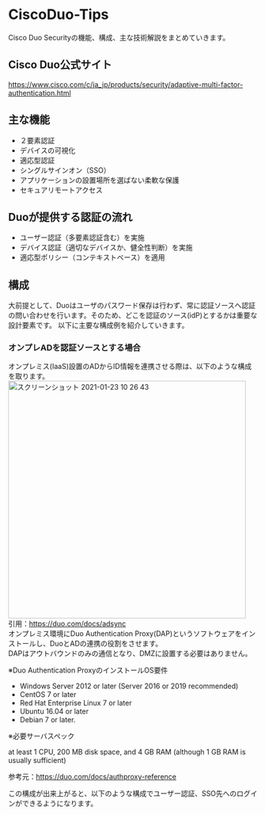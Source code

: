 # CiscoDuo-Tips

Cisco Duo Securityの機能、構成、主な技術解説をまとめていきます。  

## Cisco Duo公式サイト

https://www.cisco.com/c/ja_jp/products/security/adaptive-multi-factor-authentication.html  

## 主な機能

+ ２要素認証  
+ デバイスの可視化  
+ 適応型認証  
+ シングルサインオン（SSO）  
+ アプリケーションの設置場所を選ばない柔軟な保護  
+ セキュアリモートアクセス  

## Duoが提供する認証の流れ

+ ユーザー認証（多要素認証含む）を実施  
+ デバイス認証（適切なデバイスか、健全性判断）を実施  
+ 適応型ポリシー（コンテキストベース）を適用  

## 構成

大前提として、Duoはユーザのパスワード保存は行わず、常に認証ソースへ認証の問い合わせを行います。そのため、どこを認証のソース(idP)とするかは重要な設計要素です。
以下に主要な構成例を紹介していきます。  

### オンプレADを認証ソースとする場合

オンプレミス(IaaS)設置のADからID情報を連携させる際は、以下のような構成を取ります。
<img width="480" alt="スクリーンショット 2021-01-23 10 26 43" src="https://user-images.githubusercontent.com/76857288/107777296-f6957500-6d85-11eb-9473-aeb5caafa732.png">  
引用：https://duo.com/docs/adsync  
オンプレミス環境にDuo Authentication Proxy(DAP)というソフトウェアをインストールし、DuoとADの連携の役割をさせます。  
DAPはアウトバウンドのみの通信となり、DMZに設置する必要はありません。  

※Duo Authentication ProxyのインストールOS要件  

+ Windows Server 2012 or later (Server 2016 or 2019 recommended)  
+ CentOS 7 or later  
+ Red Hat Enterprise Linux 7 or later  
+ Ubuntu 16.04 or later  
+ Debian 7 or later.  

※必要サーバスペック  

at least 1 CPU, 200 MB disk space, and 4 GB RAM (although 1 GB RAM is usually sufficient)  

参考元：https://duo.com/docs/authproxy-reference  

この構成が出来上がると、以下のような構成でユーザー認証、SSO先へのログインができるようになります。  
